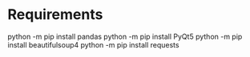 # Requirements

python -m pip install pandas
python -m pip install PyQt5
python -m pip install beautifulsoup4
python -m pip install requests